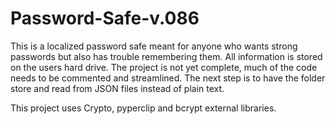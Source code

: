 # Password-Safe-v.086
  This is a localized password safe meant for anyone who wants strong passwords but also has trouble remembering them. All information is stored on the users hard drive. The project is not yet complete, much of the code needs to be commented and streamlined. The next step is to have the folder store and read from JSON files instead of plain text.

  This project uses Crypto, pyperclip and bcrypt external libraries.
